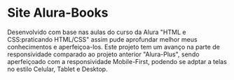 # Site Alura-Books
Desenvolvido com base nas aulas do curso da Alura "HTML e CSS:praticando HTML/CSS" assim pude aprofundar melhor meus conhecimentos e aperfeiçoa-los.
Este projeto tem um avanço na parte de responsividade comparado ao projeto anterior "Alura-Plus", sendo aperfeiçoado com a responsividade Mobile-First, podendo se adptar a telas no estilo Celular, Tablet e Desktop.
